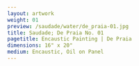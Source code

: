 ```yaml
---
layout: artwork
weight: 01
preview: /saudade/water/de_praia-01.jpg
title: Saudade; De Praia No. 01
pagetitle: Encaustic Painting | De Praia
dimensions: 16" x 20"
medium: Encaustic, Oil on Panel
---
```

